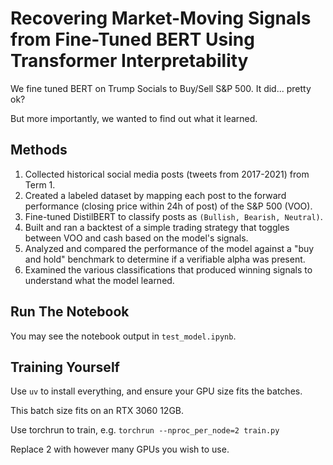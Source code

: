 # Recovering Market-Moving Signals from Fine-Tuned BERT Using Transformer Interpretability

We fine tuned BERT on Trump Socials to Buy/Sell S&P 500. It did... pretty ok?

But more importantly, we wanted to find out what it learned.

## Methods

1.  Collected historical social media posts (tweets from 2017-2021) from Term 1.
2.  Created a labeled dataset by mapping each post to the forward performance (closing price within 24h of post) of the S&P 500 (VOO).
3.  Fine-tuned DistilBERT to classify posts as `(Bullish, Bearish, Neutral)`.
4.  Built and ran a backtest of a simple trading strategy that toggles between VOO and cash based on the model's signals.
5.  Analyzed and compared the performance of the model against a "buy and hold" benchmark to determine if a verifiable alpha was present.
6.  Examined the various classifications that produced winning signals to understand what the model learned.

## Run The Notebook

You may see the notebook output in `test_model.ipynb`.

## Training Yourself

Use `uv` to install everything, and ensure your GPU size fits the batches.

This batch size fits on an RTX 3060 12GB.

Use torchrun to train, e.g. `torchrun --nproc_per_node=2 train.py`

Replace 2 with however many GPUs you wish to use.

